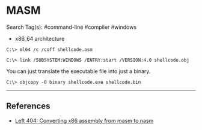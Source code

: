 # MASM

Search Tag(s): #command-line #compiler #windows

- x86_64 architecture

```
C:\> ml64 /c /coff shellcode.asm

C:\> link /SUBSYSTEM:WINDOWS /ENTRY:start /VERSION:4.0 shellcode.obj
```

You can just translate the executable file into just a binary.

```
C:\> objcopy -O binary shellcode.exe shellcode.bin
```

---
## References

- [Left 404: Converting x86 assembly from masm to nasm](https://left404.com/2011/01/04/converting-x86-assembly-from-masm-to-nasm-3/)